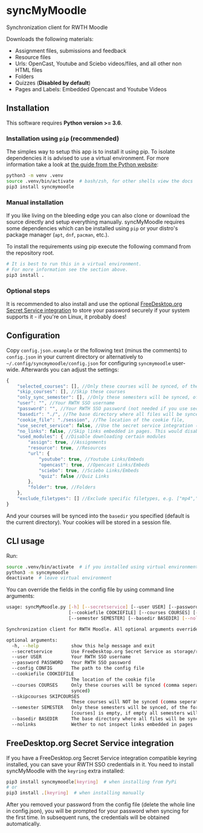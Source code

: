 # syncMyMoodle

Synchronization client for RWTH Moodle

Downloads the following materials:

* Assignment files, submissions and feedback
* Resource files
* Urls: OpenCast, Youtube and Sciebo videos/files, and all other non HTML files
* Folders
* Quizzes (**Disabled by default**)
* Pages and Labels: Embedded Opencast and Youtube Videos

## Installation

This software requires **Python version >= 3.6**.

### Installation using `pip` (recommended)

The simples way to setup this app is to install it using pip.
To isolate dependencies it is advised to use a virtual environment.
For more information take a look at
[the guide from the Python website](https://packaging.python.org/guides/installing-using-pip-and-virtual-environments/#creating-a-virtual-environment):

```bash
python3 -m venv .venv
source .venv/bin/activate  # bash/zsh, for other shells view the docs
pip3 install syncmymoodle
```

### Manual installation

If you like living on the bleeding edge you can also clone or download the source directly
and setup everything manually.
syncMyMoodle requires some dependencies which can be installed using `pip`
or your distro's package manager (`apt`, `dnf`, `pacman`, etc.).

To install the requirements using pip execute the following command from the repository root.

```bash
# It is best to run this in a virtual environment.
# For more information see the section above.
pip3 install .
```

### Optional steps

It is recommended to also install and use the optional
[FreeDesktop.org Secret Service integration](#freedesktoporg-secret-service-integration)
to store your password securely if your system supports it - if you're on Linux, it probably does!

## Configuration

Copy `config.json.example` or the following text (minus the comments) to `config.json` in your current directory
or alternatively to `~/.config/syncmymoodle/config.json` for configuring `syncmymoodle` user-wide.
Afterwards you can adjust the settings:

```js
{
    "selected_courses": [], //Only these courses will be synced, of the form "https://moodle.rwth-aachen.de/course/view.php?id=XXXXX" (if empty, all courses will be synced)
    "skip_courses": [], //Skip these courses
    "only_sync_semester": [], //Only these semesters will be synced, of the form 20ws (only used if selected_courses is empty, if empty all semesters will be synced)
    "user": "", //Your RWTH SSO username
    "password": "", //Your RWTH SSO password (not needed if you use secret service)
    "basedir": "./", //The base directory where all files will be synced to
    "cookie_file": "./session", //The location of the cookie file,
    "use_secret_service": false, //Use the secret service integration (requires the secretstorage pip module)
    "no_links": false, //Skip links embedded in pages. This would disable OpenCast links for example
    "used_modules": { //Disable downloading certain modules
        "assign": true, //Assignments
        "resource": true, //Resources
        "url": {
            "youtube": true, //Youtube Links/Embeds
            "opencast": true, //Opencast Links/Embeds
            "sciebo": true, //Sciebo Links/Embeds
            "quiz": false //Quiz Links
        },
        "folder": true, //Folders
    },
    "exclude_filetypes": [] //Exclude specific filetypes, e.g. ["mp4","mkv"] do disable downloading most videos
}
```

And your courses will be synced into the `basedir` you specified (default is the current directory).
Your cookies will be stored in a session file.

## CLI usage

Run:

```bash
source .venv/bin/activate  # if you installed using virtual environment
python3 -m syncmymoodle
deactivate  # leave virtual environment
```

You can override the fields in the config file by using command line arguments:

```bash
usage: syncMyMoodle.py [-h] [--secretservice] [--user USER] [--password PASSWORD] [--config CONFIG]
                       [--cookiefile COOKIEFILE] [--courses COURSES] [--skipcourses SKIPCOURSES]
                       [--semester SEMESTER] [--basedir BASEDIR] [--nolinks]

Synchronization client for RWTH Moodle. All optional arguments override those in config.json.

optional arguments:
  -h, --help            show this help message and exit
  --secretservice       Use FreeDesktop.org Secret Service as storage/retrival for username/passwords.
  --user USER           Your RWTH SSO username
  --password PASSWORD   Your RWTH SSO password
  --config CONFIG       The path to the config file
  --cookiefile COOKIEFILE
                        The location of the cookie file
  --courses COURSES     Only these courses will be synced (comma seperated links) (if empty, all courses will be
                        synced)
  --skipcourses SKIPCOURSES
                        These courses will NOT be synced (comma seperated links)
  --semester SEMESTER   Only these semesters will be synced, of the form 20ws (comma seperated) (only used if
                        [courses] is empty, if empty all semesters will be synced)
  --basedir BASEDIR     The base directory where all files will be synced to
  --nolinks             Wether to not inspect links embedded in pages
```

## FreeDesktop.org Secret Service integration

If you have a FreeDesktop.org Secret Service integration compatible keyring installed,
you can save your RWTH SSO credentials in it.
You need to install syncMyMoodle with the `keyring` extra installed:

```bash
pip3 install syncmymoodle[keyring]  # when installing from PyPi
# or
pip3 install .[keyring]  # when installing manually
```

After you removed your password from the config file (delete the whole line in config.json),
you will be prompted for your password when syncing for the first time.
In subsequent runs, the credentials will be obtained automatically.
